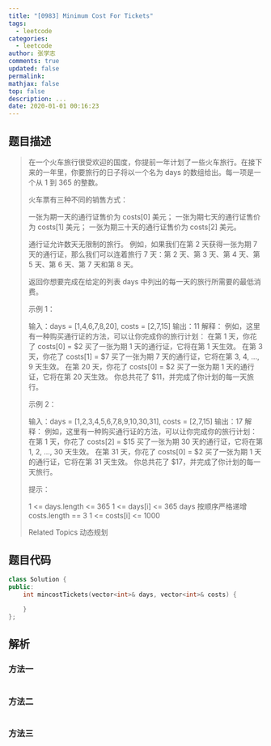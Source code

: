 ```yaml
---
title: "[0983] Minimum Cost For Tickets"
tags:
  - leetcode
categories:
  - leetcode
author: 张学志
comments: true
updated: false
permalink:
mathjax: false
top: false
description: ...
date: 2020-01-01 00:16:23
---
```


## 题目描述

> 在一个火车旅行很受欢迎的国度，你提前一年计划了一些火车旅行。在接下来的一年里，你要旅行的日子将以一个名为 days 的数组给出。每一项是一个从 1 到 365 的整数。 
> 
> 火车票有三种不同的销售方式： 
> 
> 
> 一张为期一天的通行证售价为 costs[0] 美元； 
> 一张为期七天的通行证售价为 costs[1] 美元； 
> 一张为期三十天的通行证售价为 costs[2] 美元。 
> 
> 
> 通行证允许数天无限制的旅行。 例如，如果我们在第 2 天获得一张为期 7 天的通行证，那么我们可以连着旅行 7 天：第 2 天、第 3 天、第 4 天、第 5 天、第 6 天、第 7 天和第 8 天。 
> 
> 返回你想要完成在给定的列表 days 中列出的每一天的旅行所需要的最低消费。 
> 
> 
> 
> 示例 1： 
> 
> 输入：days = [1,4,6,7,8,20], costs = [2,7,15]
> 输出：11
> 解释： 
> 例如，这里有一种购买通行证的方法，可以让你完成你的旅行计划：
> 在第 1 天，你花了 costs[0] = $2 买了一张为期 1 天的通行证，它将在第 1 天生效。
> 在第 3 天，你花了 costs[1] = $7 买了一张为期 7 天的通行证，它将在第 3, 4, ..., 9 天生效。
> 在第 20 天，你花了 costs[0] = $2 买了一张为期 1 天的通行证，它将在第 20 天生效。
> 你总共花了 $11，并完成了你计划的每一天旅行。
> 
> 
> 示例 2： 
> 
> 输入：days = [1,2,3,4,5,6,7,8,9,10,30,31], costs = [2,7,15]
> 输出：17
> 解释：
> 例如，这里有一种购买通行证的方法，可以让你完成你的旅行计划： 
> 在第 1 天，你花了 costs[2] = $15 买了一张为期 30 天的通行证，它将在第 1, 2, ..., 30 天生效。
> 在第 31 天，你花了 costs[0] = $2 买了一张为期 1 天的通行证，它将在第 31 天生效。 
> 你总共花了 $17，并完成了你计划的每一天旅行。
> 
> 
> 
> 
> 提示： 
> 
> 
> 1 <= days.length <= 365 
> 1 <= days[i] <= 365 
> days 按顺序严格递增 
> costs.length == 3 
> 1 <= costs[i] <= 1000 
> 
> Related Topics 动态规划

## 题目代码

```cpp
class Solution {
public:
    int mincostTickets(vector<int>& days, vector<int>& costs) {
        
    }
};
```

## 解析

### 方法一

```cpp

```

### 方法二

```cpp

```

### 方法三

```cpp

```

